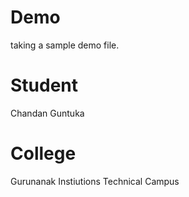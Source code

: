 # Demo
taking a sample demo file.


# Student 
Chandan Guntuka

# College
Gurunanak Instiutions Technical Campus